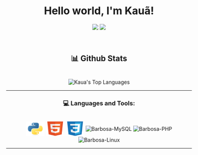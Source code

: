 <h1 align="center">
      Hello world, I'm Kauã!
 
  
</h1>


<p align="center">   
  <a href="mailto:kaua.barbosa4@outlook.com" target="_blank"><img src="https://img.shields.io/badge/-Email-0D1117?style=for-the-badge&logo=gmail&logoColor=7B34A3"></a>
  <a href="https://www.linkedin.com/in/kau%C3%A3-barbosa-do-nascimento-3b9832231/" target="_blank"><img src="https://img.shields.io/badge/-LinkedIn-0D1117?style=for-the-badge&logo=linkedin&logoColor=7B34A3"></a> 
</p>

<br>

 <h2 align="center">📊 Github Stats</h2>

<br/>

<div>
  
  <div align="center">
    <img alt="Kaua's Top Languages" src="https://github-readme-stats.vercel.app/api/top-langs/?username=devkauab&langs_count=10&layout=compact&theme=react&hide_border=true&bg_color=0D1118&title_color=7B34A3&icon_color=7B34A3" height="180"/>
    <br/>
  </div>

<hr/>

<div align="center">

### 💻 Languages and Tools:

<div>
  <div style="display: inline_block"><br>
  <img align="center" alt="Barbosa-Python" height="40" width="50" src="https://raw.githubusercontent.com/devicons/devicon/master/icons/python/python-original.svg">
  <img align="center" alt="Barbosa-HTML" height="40" width="50" src="https://raw.githubusercontent.com/devicons/devicon/master/icons/html5/html5-original.svg">
  <img align="center" alt="Barbosa-CSS" height="40" width="50" src="https://raw.githubusercontent.com/devicons/devicon/master/icons/css3/css3-original.svg">
  <img align="center" alt="Barbosa-MySQL" height="40" width="50" src="https://cdn.jsdelivr.net/gh/devicons/devicon/icons/mysql/mysql-original.svg">
  <img align="center" alt="Barbosa-PHP" height="40" width="50" src="https://cdn.jsdelivr.net/gh/devicons/devicon/icons/php/php-plain.svg"/>
  <img align="center" alt="Barbosa-Linux" height="40" width="50" src="https://cdn.jsdelivr.net/gh/devicons/devicon/icons/linux/linux-original.svg"/>
  
<hr/>
